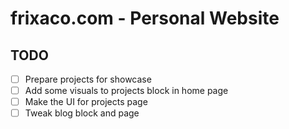 # frixaco.com - Personal Website

## TODO

- [ ] Prepare projects for showcase
- [ ] Add some visuals to projects block in home page
- [ ] Make the UI for projects page
- [ ] Tweak blog block and page
